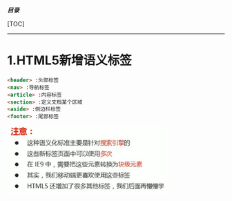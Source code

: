 ***目录***

[TOC]

---

# 1.HTML5新增语义标签

```html
<header> :头部标签
<nav> :导航标签
<article> :内容标签
<section> :定义文档某个区域
<aside> :侧边栏标签
<footer> :尾部标签    
```

<img src="assets/h5_yuyibiaoqian.jpg" style="zoom: 67%;" />



